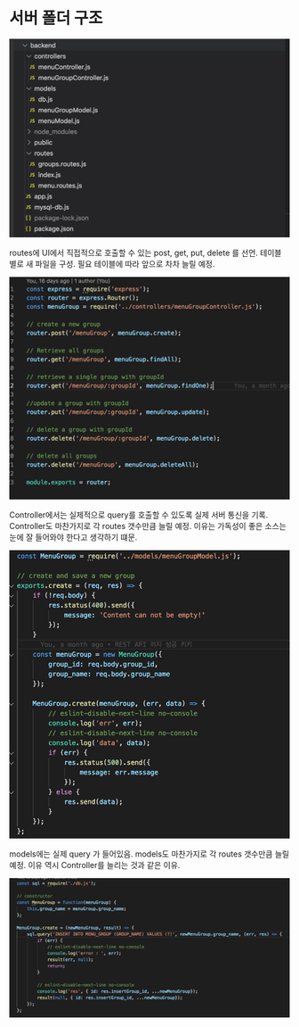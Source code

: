 # 서버 폴더 구조

![](../.gitbook/assets/image.png)

routes에 UI에서 직접적으로 호출할 수 있는 post, get, put, delete 를 선언. 테이블 별로 새 파일을 구성. 필요 테이블에 따라 앞으로 차차 늘릴 예정. 

![](../.gitbook/assets/image%20%282%29.png)

Controller에서는 실제적으로 query를 호출할 수 있도록 실제 서버 통신을 기록. Controller도 마찬가지로 각 routes 갯수만큼 늘릴 예정. 이유는 가독성이 좋은 소스는 눈에 잘 들어와야 한다고 생각하기 떄문.

![](../.gitbook/assets/image%20%283%29.png)

models에는 실제 query 가 들어있음.  models도 마찬가지로 각 routes 갯수만큼 늘릴 예정. 이유 역시 Controller를 늘리는 것과 같은 이유.

![](../.gitbook/assets/image%20%284%29.png)

